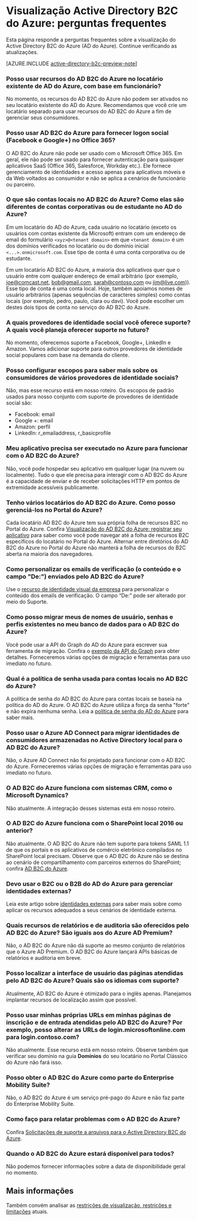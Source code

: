 <properties
	pageTitle="Visualização do Active Directory B2C do Azure: perguntas frequentes | Microsoft Azure"
	description="Perguntas frequentes sobre o Active Directory B2C do Azure."
	services="active-directory-b2c"
	documentationCenter=""
	authors="swkrish"
	manager="msmbaldwin"
	editor="bryanla"/>

<tags
	ms.service="active-directory-b2c"
	ms.workload="identity"
	ms.tgt_pltfrm="na"
	ms.devlang="na"
	ms.topic="article"
	ms.date="01/28/2016"
	ms.author="swkrish"/>

# Visualização Active Directory B2C do Azure: perguntas frequentes

Esta página responde a perguntas frequentes sobre a visualização do Active Directory B2C do Azure (AD do Azure). Continue verificando as atualizações.

[AZURE.INCLUDE [active-directory-b2c-preview-note](../../includes/active-directory-b2c-preview-note.md)]

### Posso usar recursos do AD B2C do Azure no locatário existente de AD do Azure, com base em funcionário?

No momento, os recursos do AD B2C do Azure não podem ser ativados no seu locatário existente do AD do Azure. Recomendamos que você crie um locatário separado para usar recursos do AD B2C do Azure a fim de gerenciar seus consumidores.

### Posso usar AD B2C do Azure para fornecer logon social (Facebook e Google+) no Office 365?

O AD B2C do Azure não pode ser usado com o Microsoft Office 365. Em geral, ele não pode ser usado para fornecer autenticação para quaisquer aplicativos SaaS (Office 365, Salesforce, Workday etc.). Ele fornece gerenciamento de identidades e acesso apenas para aplicativos móveis e da Web voltados ao consumidor e não se aplica a cenários de funcionário ou parceiro.

### O que são contas locais no AD B2C do Azure? Como elas são diferentes de contas corporativas ou de estudante no AD do Azure?

Em um locatário do AD do Azure, cada usuário no locatário (exceto os usuários com contas existente da Microsoft) entram com um endereço de email do formulário `<xyz>@<tenant domain>` em que `<tenant domain>` é um dos domínios verificados no locatário ou do domínio inicial `<...>.onmicrosoft.com`. Esse tipo de conta é uma conta corporativa ou de estudante.

Em um locatário AD B2C do Azure, a maioria dos aplicativos quer que o usuário entre com qualquer endereço de email arbitrário (por exemplo, joe@comcast.net, bob@gmail.com, sarah@contoso.com ou jim@live.com)). Esse tipo de conta é uma conta local. Hoje, também apoiamos nomes de usuário arbitrários (apenas sequências de caracteres simples) como contas locais (por exemplo, pedro, paulo, clara ou davi). Você pode escolher um destes dois tipos de conta no serviço do AD B2C do Azure.

### A quais provedores de identidade social você oferece suporte? A quais você planeja oferecer suporte no futuro?

No momento, oferecemos suporte a Facebook, Google+, LinkedIn e Amazon. Vamos adicionar suporte para outros provedores de identidade social populares com base na demanda do cliente.

### Posso configurar escopos para saber mais sobre os consumidores de vários provedores de identidade sociais?

Não, mas esse recurso está em nosso roteiro. Os escopos de padrão usados para nosso conjunto com suporte de provedores de identidade social são:

- Facebook: email
- Google +: email
- Amazon: perfil
- LinkedIn: r\_emailaddress, r\_basicprofile

### Meu aplicativo precisa ser executado no Azure para funcionar com o AD B2C do Azure?

Não, você pode hospedar seu aplicativo em qualquer lugar (na nuvem ou localmente). Tudo o que ele precisa para interagir com o AD B2C do Azure é a capacidade de enviar e de receber solicitações HTTP em pontos de extremidade acessíveis publicamente.

### Tenho vários locatários do AD B2C do Azure. Como posso gerenciá-los no Portal do Azure?

Cada locatário AD B2C do Azure tem sua própria folha de recursos B2C no Portal do Azure. Confira [Visualização do AD B2C do Azure: registrar seu aplicativo](active-directory-b2c-app-registration.md#navigate-to-the-b2c-features-blade) para saber como você pode navegar até a folha de recursos B2C específicos do locatário no Portal do Azure. Alternar entre diretórios do AD B2C do Azure no Portal do Azure não manterá a folha de recursos do B2C aberta na maioria dos navegadores.

### Como personalizar os emails de verificação (o conteúdo e o campo "De:") enviados pelo AD B2C do Azure?

Use o [recurso de identidade visual da empresa](../active-directory/active-directory-add-company-branding.md) para personalizar o conteúdo dos emails de verificação. O campo “De:” pode ser alterado por meio do Suporte.

### Como posso migrar meus de nomes de usuário, senhas e perfis existentes no meu banco de dados para o AD B2C do Azure?

Você pode usar a API do Graph do AD do Azure para escrever sua ferramenta de migração. Confira o [exemplo da API do Graph](active-directory-b2c-devquickstarts-graph-dotnet.md) para obter detalhes. Forneceremos várias opções de migração e ferramentas para uso imediato no futuro.

### Qual é a política de senha usada para contas locais no AD B2C do Azure?

A política de senha do AD B2C do Azure para contas locais se baseia na política do AD do Azure. O AD B2C do Azure utiliza a força da senha "forte" e não expira nenhuma senha. Leia a [política de senha do AD do Azure](https://msdn.microsoft.com/library/azure/jj943764.aspx) para saber mais.

### Posso usar o Azure AD Connect para migrar identidades de consumidores armazenadas no Active Directory local para o AD B2C do Azure?

Não, o Azure AD Connect não foi projetado para funcionar com o AD B2C do Azure. Forneceremos várias opções de migração e ferramentas para uso imediato no futuro.

### O AD B2C do Azure funciona com sistemas CRM, como o Microsoft Dynamics?

Não atualmente. A integração desses sistemas está em nosso roteiro.

### O AD B2C do Azure funciona com o SharePoint local 2016 ou anterior?

Não atualmente. O AD B2C do Azure não tem suporte para tokens SAML 1.1 de que os portais e os aplicativos de comércio eletrônico compilados no SharePoint local precisam. Observe que o AD B2C do Azure não se destina ao cenário de compartilhamento com parceiros externos do SharePoint; confira [AD B2C do Azure](http://blogs.technet.com/b/ad/archive/2015/09/15/learn-all-about-the-azure-ad-b2b-collaboration-preview.aspx).

### Devo usar o B2C ou o B2B do AD do Azure para gerenciar identidades externas?

Leia este artigo sobre [identidades externas](../active-directory/active-directory-b2b-compare-external-identities.md) para saber mais sobre como aplicar os recursos adequados a seus cenários de identidade externa.

### Quais recursos de relatórios e de auditoria são oferecidos pelo AD B2C do Azure? São iguais aos do Azure AD Premium?

Não, o AD B2C do Azure não dá suporte ao mesmo conjunto de relatórios que o Azure AD Premium. O AD B2C do Azure lançará APIs básicas de relatórios e auditoria em breve.

### Posso localizar a interface de usuário das páginas atendidas pelo AD B2C do Azure? Quais são os idiomas com suporte?

Atualmente, AD B2C do Azure é otimizado para o inglês apenas. Planejamos implantar recursos de localização assim que possível.

### Posso usar minhas próprias URLs em minhas páginas de inscrição e de entrada atendidas pelo AD B2C do Azure? Por exemplo, posso alterar as URLs de login.microsoftonline.com para login.contoso.com?

Não atualmente. Esse recurso está em nosso roteiro. Observe também que verificar seu domínio na guia **Domínios** do seu locatário no Portal Clássico do Azure não fará isso.

### Posso obter o AD B2C do Azure como parte do Enterprise Mobility Suite?

Não, o AD B2C do Azure é um serviço pré-pago do Azure e não faz parte do Enterprise Mobility Suite.

### Como faço para relatar problemas com o AD B2C do Azure?

Confira [Solicitações de suporte a arquivos para o Active Directory B2C do Azure](active-directory-b2c-support.md).

### Quando o AD B2C do Azure estará disponível para todos?

Não podemos fornecer informações sobre a data de disponibilidade geral no momento.

## Mais informações

Também convém analisar as [restrições de visualização, restrições e limitações](active-directory-b2c-limitations.md) atuais.

<!---HONumber=AcomDC_0224_2016-->